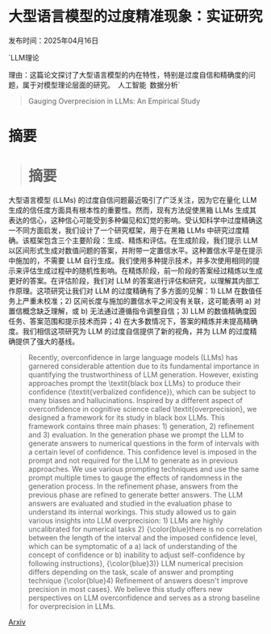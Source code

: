 # 大型语言模型的过度精准现象：实证研究

发布时间：2025年04月16日

`LLM理论

理由：这篇论文探讨了大型语言模型的内在特性，特别是过度自信和精确度的问题，属于对模型理论层面的研究。` `人工智能` `数据分析`

> Gauging Overprecision in LLMs: An Empirical Study

# 摘要

> # 摘要
大型语言模型 (LLMs) 的过度自信问题最近吸引了广泛关注，因为它在量化 LLM 生成的信任度方面具有根本性的重要性。然而，现有方法促使黑箱 LLMs 生成其表达的信心，这种信心可能受到多种偏见和幻觉的影响。受认知科学中过度精确这一不同方面启发，我们设计了一个研究框架，用于在黑箱 LLMs 中研究过度精确。该框架包含三个主要阶段：生成、精炼和评估。在生成阶段，我们提示 LLM 以区间形式生成对数值问题的答案，并附带一定置信水平。这种置信水平是在提示中施加的，不需要 LLM 自行生成。我们使用多种提示技术，并多次使用相同的提示来评估生成过程中的随机性影响。在精炼阶段，前一阶段的答案经过精炼以生成更好的答案。在评估阶段，我们对 LLM 的答案进行评估和研究，以理解其内部工作原理。这项研究让我们对 LLM 的过度精确有了多方面的见解：1) LLM 在数值任务上严重未校准；2) 区间长度与施加的置信水平之间没有关联，这可能表明 a) 对置信概念缺乏理解，或 b) 无法通过遵循指令调整自信；3) LLM 的数值精确度因任务、答案范围和提示技术而异；4) 在大多数情况下，答案的精炼并未提高精确度。我们相信这项研究为 LLM 的过度自信提供了新的视角，并为 LLM 的过度精确提供了强大的基线。


> Recently, overconfidence in large language models (LLMs) has garnered considerable attention due to its fundamental importance in quantifying the trustworthiness of LLM generation. However, existing approaches prompt the \textit{black box LLMs} to produce their confidence (\textit{verbalized confidence}), which can be subject to many biases and hallucinations. Inspired by a different aspect of overconfidence in cognitive science called \textit{overprecision}, we designed a framework for its study in black box LLMs. This framework contains three main phases: 1) generation, 2) refinement and 3) evaluation. In the generation phase we prompt the LLM to generate answers to numerical questions in the form of intervals with a certain level of confidence. This confidence level is imposed in the prompt and not required for the LLM to generate as in previous approaches. We use various prompting techniques and use the same prompt multiple times to gauge the effects of randomness in the generation process. In the refinement phase, answers from the previous phase are refined to generate better answers. The LLM answers are evaluated and studied in the evaluation phase to understand its internal workings. This study allowed us to gain various insights into LLM overprecision: 1) LLMs are highly uncalibrated for numerical tasks 2) {\color{blue}there is no correlation between the length of the interval and the imposed confidence level, which can be symptomatic of a a) lack of understanding of the concept of confidence or b) inability to adjust self-confidence by following instructions}, {\color{blue}3)} LLM numerical precision differs depending on the task, scale of answer and prompting technique {\color{blue}4) Refinement of answers doesn't improve precision in most cases}. We believe this study offers new perspectives on LLM overconfidence and serves as a strong baseline for overprecision in LLMs.

[Arxiv](https://arxiv.org/abs/2504.12098)